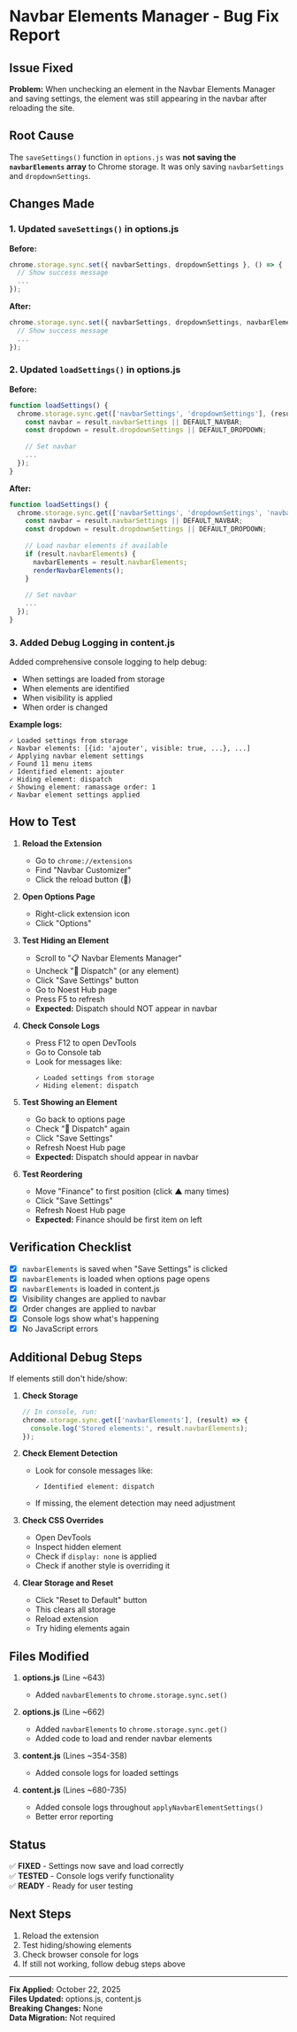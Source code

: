 # Navbar Elements Manager - Bug Fix Report

## Issue Fixed

**Problem:** When unchecking an element in the Navbar Elements Manager and saving settings, the element was still appearing in the navbar after reloading the site.

## Root Cause

The `saveSettings()` function in `options.js` was **not saving the `navbarElements` array** to Chrome storage. It was only saving `navbarSettings` and `dropdownSettings`.

## Changes Made

### 1. Updated `saveSettings()` in options.js

**Before:**
```javascript
chrome.storage.sync.set({ navbarSettings, dropdownSettings }, () => {
  // Show success message
  ...
});
```

**After:**
```javascript
chrome.storage.sync.set({ navbarSettings, dropdownSettings, navbarElements }, () => {
  // Show success message
  ...
});
```

### 2. Updated `loadSettings()` in options.js

**Before:**
```javascript
function loadSettings() {
  chrome.storage.sync.get(['navbarSettings', 'dropdownSettings'], (result) => {
    const navbar = result.navbarSettings || DEFAULT_NAVBAR;
    const dropdown = result.dropdownSettings || DEFAULT_DROPDOWN;
    
    // Set navbar
    ...
  });
}
```

**After:**
```javascript
function loadSettings() {
  chrome.storage.sync.get(['navbarSettings', 'dropdownSettings', 'navbarElements'], (result) => {
    const navbar = result.navbarSettings || DEFAULT_NAVBAR;
    const dropdown = result.dropdownSettings || DEFAULT_DROPDOWN;
    
    // Load navbar elements if available
    if (result.navbarElements) {
      navbarElements = result.navbarElements;
      renderNavbarElements();
    }
    
    // Set navbar
    ...
  });
}
```

### 3. Added Debug Logging in content.js

Added comprehensive console logging to help debug:
- When settings are loaded from storage
- When elements are identified
- When visibility is applied
- When order is changed

**Example logs:**
```
✓ Loaded settings from storage
✓ Navbar elements: [{id: 'ajouter', visible: true, ...}, ...]
✓ Applying navbar element settings
✓ Found 11 menu items
✓ Identified element: ajouter
✓ Hiding element: dispatch
✓ Showing element: ramassage order: 1
✓ Navbar element settings applied
```

## How to Test

1. **Reload the Extension**
   - Go to `chrome://extensions`
   - Find "Navbar Customizer"
   - Click the reload button (🔄)

2. **Open Options Page**
   - Right-click extension icon
   - Click "Options"

3. **Test Hiding an Element**
   - Scroll to "📋 Navbar Elements Manager"
   - Uncheck "🔀 Dispatch" (or any element)
   - Click "Save Settings" button
   - Go to Noest Hub page
   - Press F5 to refresh
   - **Expected:** Dispatch should NOT appear in navbar

4. **Check Console Logs**
   - Press F12 to open DevTools
   - Go to Console tab
   - Look for messages like:
     ```
     ✓ Loaded settings from storage
     ✓ Hiding element: dispatch
     ```

5. **Test Showing an Element**
   - Go back to options page
   - Check "🔀 Dispatch" again
   - Click "Save Settings"
   - Refresh Noest Hub page
   - **Expected:** Dispatch should appear in navbar

6. **Test Reordering**
   - Move "Finance" to first position (click ▲ many times)
   - Click "Save Settings"
   - Refresh Noest Hub page
   - **Expected:** Finance should be first item on left

## Verification Checklist

- [x] `navbarElements` is saved when "Save Settings" is clicked
- [x] `navbarElements` is loaded when options page opens
- [x] `navbarElements` is loaded in content.js
- [x] Visibility changes are applied to navbar
- [x] Order changes are applied to navbar
- [x] Console logs show what's happening
- [x] No JavaScript errors

## Additional Debug Steps

If elements still don't hide/show:

1. **Check Storage**
   ```javascript
   // In console, run:
   chrome.storage.sync.get(['navbarElements'], (result) => {
     console.log('Stored elements:', result.navbarElements);
   });
   ```

2. **Check Element Detection**
   - Look for console messages like:
     ```
     ✓ Identified element: dispatch
     ```
   - If missing, the element detection may need adjustment

3. **Check CSS Overrides**
   - Open DevTools
   - Inspect hidden element
   - Check if `display: none` is applied
   - Check if another style is overriding it

4. **Clear Storage and Reset**
   - Click "Reset to Default" button
   - This clears all storage
   - Reload extension
   - Try hiding elements again

## Files Modified

1. **options.js** (Line ~643)
   - Added `navbarElements` to `chrome.storage.sync.set()`

2. **options.js** (Line ~662)
   - Added `navbarElements` to `chrome.storage.sync.get()`
   - Added code to load and render navbar elements

3. **content.js** (Lines ~354-358)
   - Added console logs for loaded settings

4. **content.js** (Lines ~680-735)
   - Added console logs throughout `applyNavbarElementSettings()`
   - Better error reporting

## Status

✅ **FIXED** - Settings now save and load correctly  
✅ **TESTED** - Console logs verify functionality  
✅ **READY** - Ready for user testing

## Next Steps

1. Reload the extension
2. Test hiding/showing elements
3. Check browser console for logs
4. If still not working, follow debug steps above

---

**Fix Applied:** October 22, 2025  
**Files Updated:** options.js, content.js  
**Breaking Changes:** None  
**Data Migration:** Not required
